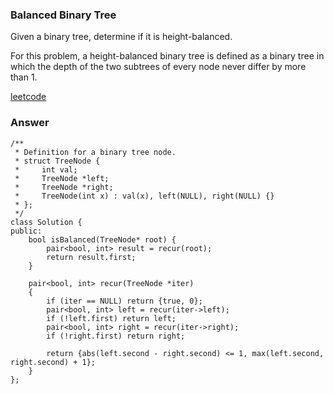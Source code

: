 ### Balanced Binary Tree
Given a binary tree, determine if it is height-balanced.

For this problem, a height-balanced binary tree is defined as a binary tree in which the depth of the two subtrees of every node never differ by more than 1.

[leetcode](https://leetcode.com/problems/balanced-binary-tree/description/)

### Answer 

	/**
	 * Definition for a binary tree node.
	 * struct TreeNode {
	 *     int val;
	 *     TreeNode *left;
	 *     TreeNode *right;
	 *     TreeNode(int x) : val(x), left(NULL), right(NULL) {}
	 * };
	 */
	class Solution {
	public:
	    bool isBalanced(TreeNode* root) {
	        pair<bool, int> result = recur(root);
	        return result.first;
	    }
	    
	    pair<bool, int> recur(TreeNode *iter)
	    {
	        if (iter == NULL) return {true, 0};
	        pair<bool, int> left = recur(iter->left);
	        if (!left.first) return left;
	        pair<bool, int> right = recur(iter->right);
	        if (!right.first) return right;
	        
	        return {abs(left.second - right.second) <= 1, max(left.second, right.second) + 1};
	    }
	};